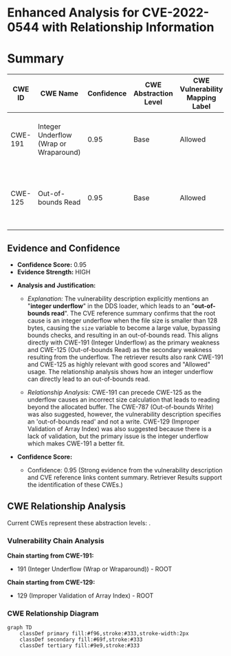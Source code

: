 # Enhanced Analysis for CVE-2022-0544 with Relationship Information

# Summary
| CWE ID | CWE Name | Confidence | CWE Abstraction Level | CWE Vulnerability Mapping Label | CWE-Vulnerability Mapping Notes |
|---|---|---|---|---|---|
| CWE-191 | Integer Underflow (Wrap or Wraparound) | 0.95 | Base | Allowed | Primary CWE: The vulnerability's root cause is an integer underflow. |
| CWE-125 | Out-of-bounds Read | 0.95 | Base | Allowed | Secondary CWE: The integer underflow leads to an out-of-bounds read. |

## Evidence and Confidence

*   **Confidence Score:** 0.95
*   **Evidence Strength:** HIGH

- **Analysis and Justification:**  
  - *Explanation:* The vulnerability description explicitly mentions an "**integer underflow**" in the DDS loader, which leads to an "**out-of-bounds read**". The CVE reference summary confirms that the root cause is an integer underflow when the file size is smaller than 128 bytes, causing the `size` variable to become a large value, bypassing bounds checks, and resulting in an out-of-bounds read. This aligns directly with CWE-191 (Integer Underflow) as the primary weakness and CWE-125 (Out-of-bounds Read) as the secondary weakness resulting from the underflow. The retriever results also rank CWE-191 and CWE-125 as highly relevant with good scores and "Allowed" usage. The relationship analysis shows how an integer underflow can directly lead to an out-of-bounds read.

  - *Relationship Analysis:* CWE-191 can precede CWE-125 as the underflow causes an incorrect size calculation that leads to reading beyond the allocated buffer. The CWE-787 (Out-of-bounds Write) was also suggested, however, the vulnerability description specifies an 'out-of-bounds read' and not a write. CWE-129 (Improper Validation of Array Index) was also suggested because there is a lack of validation, but the primary issue is the integer underflow which makes CWE-191 a better fit.

- **Confidence Score:**  
  - Confidence: 0.95 (Strong evidence from the vulnerability description and CVE reference links content summary. Retriever Results support the identification of these CWEs.)


## CWE Relationship Analysis

Current CWEs represent these abstraction levels: .


### Vulnerability Chain Analysis

**Chain starting from CWE-191:**
- 191 (Integer Underflow (Wrap or Wraparound)) - ROOT


**Chain starting from CWE-129:**
- 129 (Improper Validation of Array Index) - ROOT



### CWE Relationship Diagram

```mermaid
graph TD
    classDef primary fill:#f96,stroke:#333,stroke-width:2px
    classDef secondary fill:#69f,stroke:#333
    classDef tertiary fill:#9e9,stroke:#333
```
